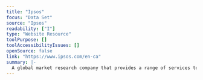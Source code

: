 ```yaml
---
title: "Ipsos"
focus: "Data Set"
source: "Ipsos"
readability: ["I"]
type: "Website Resource"
toolPurpose: []
toolAccessibilityIssues: []
openSource: false
link: "https://www.ipsos.com/en-ca"
summary: |-
  A global market research company that provides a range of services to support decision-making, including conducting polls in the areas of society, consumer and shopping, media and brand communication, and customer experience.
---
```


